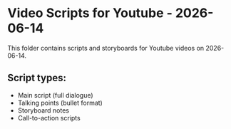 # Video Scripts for Youtube - 2026-06-14

This folder contains scripts and storyboards for Youtube videos on 2026-06-14.

## Script types:
- Main script (full dialogue)
- Talking points (bullet format)
- Storyboard notes
- Call-to-action scripts
